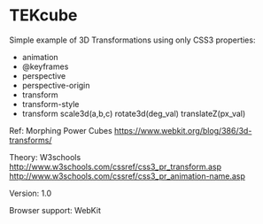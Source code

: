 TEKcube
=======

Simple example of 3D Transformations using only CSS3 properties:

- animation
- @keyframes
- perspective
- perspective-origin
- transform
- transform-style
- transform scale3d(a,b,c) rotate3d(deg_val) translateZ(px_val)

Ref: Morphing Power Cubes
https://www.webkit.org/blog/386/3d-transforms/

Theory: W3schools
http://www.w3schools.com/cssref/css3_pr_transform.asp
http://www.w3schools.com/cssref/css3_pr_animation-name.asp

Version: 1.0

Browser support: WebKit

